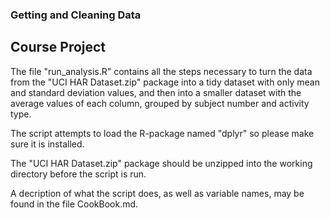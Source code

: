 ### Getting and Cleaning Data
## Course Project

The file "run_analysis.R" contains all the steps necessary to turn the data from the "UCI HAR Dataset.zip" package into a tidy dataset with only mean and standard deviation values, and then into a smaller dataset with the average values of each column, grouped by subject number and activity type.

The script attempts to load the R-package named "dplyr" so please make sure it is installed.

The "UCI HAR Dataset.zip" package should be unzipped into the working directory before the script is run.

A decription of what the script does, as well as variable names, may be found in the file CookBook.md. 
